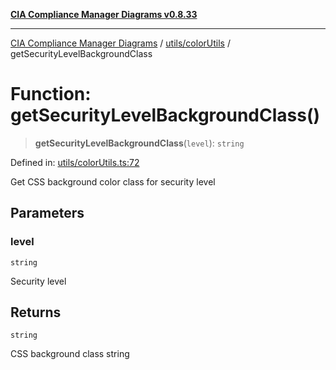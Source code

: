 [**CIA Compliance Manager Diagrams v0.8.33**](../../../README.md)

***

[CIA Compliance Manager Diagrams](../../../modules.md) / [utils/colorUtils](../README.md) / getSecurityLevelBackgroundClass

# Function: getSecurityLevelBackgroundClass()

> **getSecurityLevelBackgroundClass**(`level`): `string`

Defined in: [utils/colorUtils.ts:72](https://github.com/Hack23/cia-compliance-manager/blob/1f4f2c51bc48d917eff1eb43881cee05d381f406/src/utils/colorUtils.ts#L72)

Get CSS background color class for security level

## Parameters

### level

`string`

Security level

## Returns

`string`

CSS background class string
